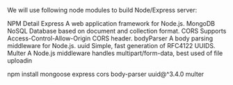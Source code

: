 We will use following node modules to build Node/Express server:

NPM	Detail
Express	A web application framework for Node.js.
MongoDB	NoSQL Database based on document and collection format.
CORS	Supports Access-Control-Allow-Origin CORS header.
bodyParser	A body parsing middleware for Node.js.
uuid	Simple, fast generation of RFC4122 UUIDS.
Multer	A Node.js middleware handles multipart/form-data, best used of file uploadin


npm install mongoose express cors body-parser uuid@^3.4.0 multer
